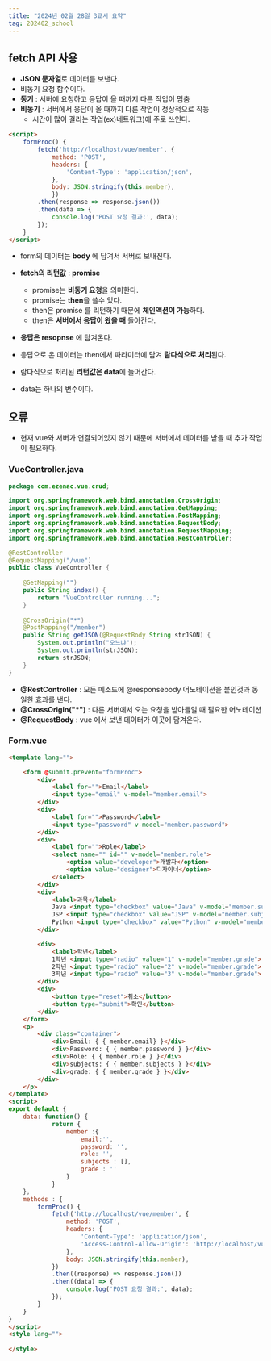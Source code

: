 ```yaml
---
title: "2024년 02월 28일 3교시 요약"
tag: 202402_school
---
```


## fetch API 사용

- **JSON 문자열**로 데이터를 보낸다.
- 비동기 요청 함수이다.
- **동기** : 서버에 요청하고 응답이 올 때까지 다른 작업이 멈춤
- **비동기** : 서버에서 응답이 올 때까지 다른 작업이 정상적으로 작동
  - 시간이 많이 걸리는 작업(ex)네트워크)에 주로 쓰인다.

```html
<script>
    formProc() {
        fetch('http://localhost/vue/member', {
            method: 'POST',
            headers: {
                'Content-Type': 'application/json',
            },
            body: JSON.stringify(this.member),
            })
        .then(response => response.json())
        .then(data => {
            console.log('POST 요청 결과:', data);
        });
    }
</script>        
```

- form의 데이터는 **body** 에 담겨서 서버로 보내진다.
- **fetch의 리턴값** : **promise**
  - promise는 **비동기 요청**을 의미한다.
  - promise는 **then**을 쓸수 있다.
  - then은 promise 를 리턴하기 때문에 **체인액션이 가능**하다.
  - then은 **서버에서 응답이 왔을 때** 돌아간다.

- **응답은 resopnse** 에 담겨온다.
- 응답으로 온 데이터는 then에서 파라미터에 담겨 **람다식으로 처리**된다.
- 람다식으로 처리된 **리턴값은 data**에 들어간다.
- data는 하나의 변수이다.

## 오류

- 현재 vue와 서버가 연결되어있지 않기 때문에 서버에서 데이터를 받을 때 추가 작업이 필요하다.

### VueController.java

```java
package com.ezenac.vue.crud;

import org.springframework.web.bind.annotation.CrossOrigin;
import org.springframework.web.bind.annotation.GetMapping;
import org.springframework.web.bind.annotation.PostMapping;
import org.springframework.web.bind.annotation.RequestBody;
import org.springframework.web.bind.annotation.RequestMapping;
import org.springframework.web.bind.annotation.RestController;

@RestController
@RequestMapping("/vue")
public class VueController {
	
	@GetMapping("")
	public String index() {
		return "VueController running...";
	}
	
	@CrossOrigin("*")
	@PostMapping("/member")
	public String getJSON(@RequestBody String strJSON) {
		System.out.println("오느냐");
		System.out.println(strJSON);
		return strJSON;
	}	
}
```
- **@RestController** : 모든 메소드에 @responsebody 어노테이션을 붙인것과 동일한 효과를 낸다.
- **@CrossOrigin("*")** : 다른 서버에서 오는 요청을 받아들일 때 필요한 어노테이션
- **@RequestBody** : vue 에서 보낸 데이터가 이곳에 담겨온다.

### Form.vue

```html
<template lang="">

    <form @submit.prevent="formProc">
        <div>
            <label for="">Email</label>
            <input type="email" v-model="member.email">
        </div>
        <div>
            <label for="">Password</label>
            <input type="password" v-model="member.password">
        </div>
        <div>
            <label for="">Role</label>
            <select name="" id="" v-model="member.role">
                <option value="developer">개발자</option>
                <option value="designer">디자이너</option>
            </select>
        </div>
        <div>
            <label>과목</label>
            Java <input type="checkbox" value="Java" v-model="member.subjects">
            JSP <input type="checkbox" value="JSP" v-model="member.subjects">
            Python <input type="checkbox" value="Python" v-model="member.subjects">
        </div>

        <div>
            <label>학년</label>
            1학년 <input type="radio" value="1" v-model="member.grade">
            2학년 <input type="radio" value="2" v-model="member.grade">
            3학년 <input type="radio" value="3" v-model="member.grade">
        </div>
        <div>
            <button type="reset">취소</button>
            <button type="submit">확인</button>
        </div>
    </form>
    <p>
        <div class="container">
            <div>Email: { { member.email} }</div>
            <div>Password: { { member.password } }</div>
            <div>Role: { { member.role } }</div>
            <div>subjects: { { member.subjects } }</div>
            <div>grade: { { member.grade } }</div>
        </div>
    </p>
</template>
<script>
export default {
    data: function() {
            return {
                member :{
                    email:'',
                    password: '',
                    role: '',
                    subjects : [],
                    grade : ''
                }
            }
    },
    methods : {
        formProc() {
            fetch('http://localhost/vue/member', {
                method: 'POST',
                headers: {
                    'Content-Type': 'application/json',
                    'Access-Control-Allow-Origin': 'http://localhost/vue/member',
                },
                body: JSON.stringify(this.member),
            })
            .then((response) => response.json())
            .then((data) => {
                console.log('POST 요청 결과:', data);
            });
        }
    }  
}
</script>
<style lang="">
    
</style>
```